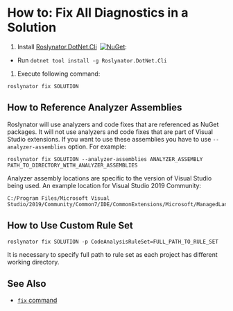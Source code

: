 
# How to: Fix All Diagnostics in a Solution

1) Install [Roslynator.DotNet.Cli](https://www.nuget.org/packages/Roslynator.DotNet.Cli/)&ensp;[![NuGet](https://img.shields.io/nuget/v/Roslynator.DotNet.Cli.svg)](https://nuget.org/packages/Roslynator.DotNet.Cli): 
  - Run `dotnet tool install -g Roslynator.DotNet.Cli`

1) Execute following command:

```shell
roslynator fix SOLUTION
```

## How to Reference Analyzer Assemblies

Roslynator will use analyzers and code fixes that are referenced as NuGet packages.
It will not use analyzers and code fixes that are part of Visual Studio extensions.
If you want to use these assemblies you have to use `--analyzer-assemblies` option. For example:

```shell
roslynator fix SOLUTION --analyzer-assemblies ANALYZER_ASSEMBLY PATH_TO_DIRECTORY_WITH_ANALYZER_ASSEMBLIES
```

Analyzer assembly locations are specific to the version of Visual Studio being used. An example location for Visual Studio 2019 Community:

```shell
C:/Program Files/Microsoft Visual Studio/2019/Community/Common7/IDE/CommonExtensions/Microsoft/ManagedLanguages/VBCSharp
```

## How to Use Custom Rule Set

```shell
roslynator fix SOLUTION -p CodeAnalysisRuleSet=FULL_PATH_TO_RULE_SET
```

It is necessary to specify full path to rule set as each project has different working directory.

## See Also

* [`fix` command](cli/commands/fix/index.md)
